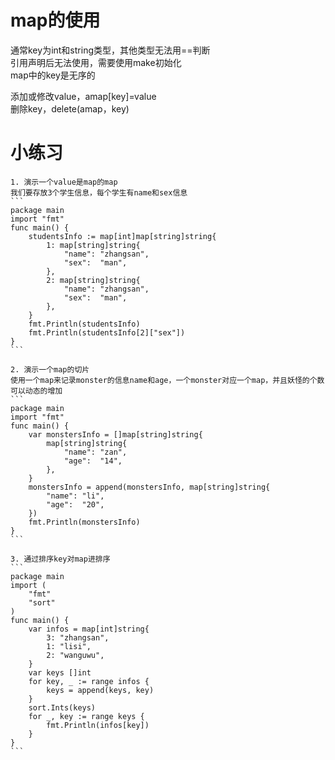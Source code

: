 # map的使用
通常key为int和string类型，其他类型无法用==判断  
引用声明后无法使用，需要使用make初始化  
map中的key是无序的  

添加或修改value，amap[key]=value  
删除key，delete(amap，key)  

# 小练习
	1. 演示一个value是map的map
	我们要存放3个学生信息，每个学生有name和sex信息
	```
    package main
	import "fmt"
	func main() {
	    studentsInfo := map[int]map[string]string{
	        1: map[string]string{
	            "name": "zhangsan",
	            "sex":  "man",
	        },
	        2: map[string]string{
	            "name": "zhangsan",
	            "sex":  "man",
	        },
	    }
	    fmt.Println(studentsInfo)
	    fmt.Println(studentsInfo[2]["sex"])
	}
	```

	2. 演示一个map的切片
	使用一个map来记录monster的信息name和age，一个monster对应一个map，并且妖怪的个数可以动态的增加
	```
    package main
	import "fmt"
	func main() {
	    var monstersInfo = []map[string]string{
	        map[string]string{
	            "name": "zan",
	            "age":  "14",
	        },
	    }
	    monstersInfo = append(monstersInfo, map[string]string{
	        "name": "li",
	        "age":  "20",
	    })
	    fmt.Println(monstersInfo)
	}
	```
	
	3. 通过排序key对map进排序
	```
    package main
	import (
	    "fmt"
	    "sort"
	)
	func main() {
	    var infos = map[int]string{
	        3: "zhangsan",
	        1: "lisi",
	        2: "wanguwu",
	    }
	    var keys []int
	    for key, _ := range infos {
	        keys = append(keys, key)
	    }
	    sort.Ints(keys)
	    for _, key := range keys {
	        fmt.Println(infos[key])
	    }
	}
    ```